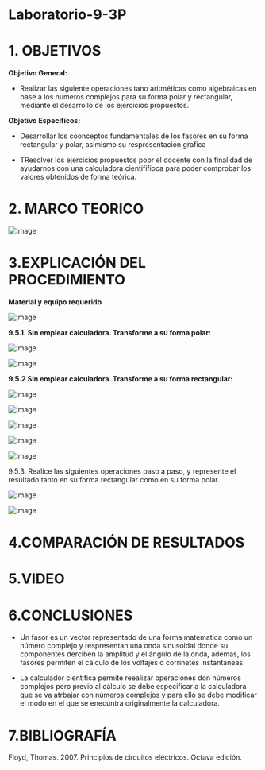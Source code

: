 # Laboratorio-9-3P

# 1. OBJETIVOS 

**Objetivo General:**

* Realizar las siguiente operaciones tano aritméticas como algebraicas en base a los numeros complejos para su forma polar y rectangular, mediante el desarrollo de los ejercicios propuestos.

**Objetivo Específicos:**

* Desarrollar los coonceptos fundamentales de los fasores en su forma rectangular y polar, asimismo su respresentación grafica 

* TResolver los ejercicios propuestos popr el docente con la finalidad de ayudarnos con una calculadora cientifífioca para poder comprobar los valores obtenidos de forma teórica.

# 2. MARCO TEORICO 

![image](https://user-images.githubusercontent.com/105617383/186730392-2ef4f4ea-4ac3-441f-847c-1530b15e898a.png)

# 3.EXPLICACIÓN DEL PROCEDIMIENTO 

**Material y equipo requerido** 

![image](https://user-images.githubusercontent.com/105617383/186733545-97eba84c-afad-4ab4-a64e-e0f912f97089.png)

**9.5.1. Sin emplear calculadora. Transforme a su forma polar:**

![image](https://user-images.githubusercontent.com/105617383/186733925-8393a5a9-319e-4c1d-9b16-b297d970a3cc.png)

![image](https://user-images.githubusercontent.com/105671763/186737148-816e55e2-2c91-4d5b-a169-6cec30d7149e.png)






**9.5.2 Sin emplear calculadora. Transforme a su forma rectangular:**

![image](https://user-images.githubusercontent.com/105617383/186734026-e5cbba93-0c23-40ea-b1c2-1852513edaed.png)

![image](https://user-images.githubusercontent.com/105617383/186734592-ef009959-d7a4-4ee2-b125-c582a053e39b.png)

![image](https://user-images.githubusercontent.com/105617383/186734614-bdafde97-e3d7-4a24-8254-f5dc46fe361d.png)

![image](https://user-images.githubusercontent.com/105617383/186734636-ea39b1c9-775c-4758-bc16-a18ca52ac9a7.png)

![image](https://user-images.githubusercontent.com/105617383/186734667-4adb948e-1520-45a2-8daf-f466e07a3c65.png)

9.5.3. Realice las siguientes operaciones paso a paso, y represente el resultado tanto en su forma rectangular como en su forma polar.

![image](https://user-images.githubusercontent.com/105617383/186734328-fa7e58a6-d3ff-400e-b9f8-07db5e7cbdf1.png)

![image](https://user-images.githubusercontent.com/105617383/186752799-87f81e21-6af5-4d8b-80fd-a97386cf51dc.png)


# 4.COMPARACIÓN DE RESULTADOS



# 5.VIDEO



# 6.CONCLUSIONES

* Un fasor es un vector representado de una forma matematica como un número complejo y respresentan una onda sinusoidal donde su componentes derciben la amplitud y el ángulo de la onda, ademas, los fasores permiten el cálculo de los voltajes o corrinetes instantáneas.

* La calculador cientifica permite reealizar operaciónes don números complejos pero previo al cálculo se debe especificar a la calculadora que se va atrbajar con números complejos y para ello se debe modificar el modo en el que se enecuntra originalmente la calculadora. 

# 7.BIBLIOGRAFÍA

Floyd, Thomas. 2007. Principios de circuitos eléctricos. Octava edición.
